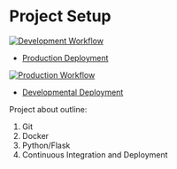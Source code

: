 # Project Setup

[![Development Workflow](https://github.com/SwapnilAryan97/docker_flask_2/actions/workflows/dev.yml/badge.svg)](https://github.com/SwapnilAryan97/docker_flask_2/actions/workflows/dev.yml)

* [Production Deployment](https://calc-prod.herokuapp.com)


[![Production Workflow](https://github.com/SwapnilAryan97/docker_flask_2/actions/workflows/prod.yml/badge.svg)](https://github.com/SwapnilAryan97/docker_flask_2/actions/workflows/prod.yml)
* [Developmental Deployment](https://calc-dev.herokuapp.com)

Project about outline:

1. Git
2. Docker
3. Python/Flask
4. Continuous Integration and  Deployment